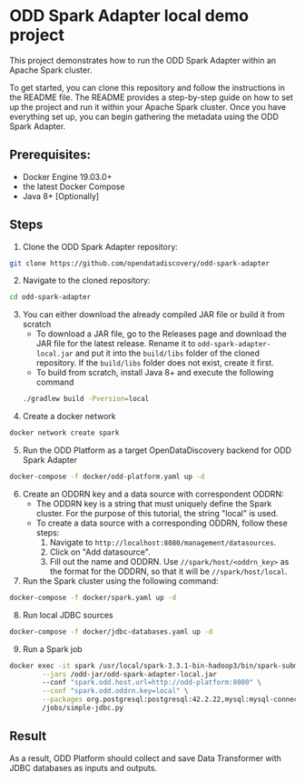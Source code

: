 # ODD Spark Adapter local demo project

This project demonstrates how to run the ODD Spark Adapter within an Apache Spark cluster.

To get started, you can clone this repository and follow the instructions in the README file. The README provides a step-by-step guide on how to set up the project and run it within your Apache Spark cluster. Once you have everything set up, you can begin gathering the metadata using the ODD Spark Adapter.

## Prerequisites:
* Docker Engine 19.03.0+
* the latest Docker Compose
* Java 8+ [Optionally]

## Steps
1. Clone the ODD Spark Adapter repository:
```bash
git clone https://github.com/opendatadiscovery/odd-spark-adapter
```
2. Navigate to the cloned repository:
```bash
cd odd-spark-adapter
```
3. You can either download the already compiled JAR file or build it from scratch
   *  To download a JAR file, go to the Releases page and download the JAR file for the latest release. Rename it to `odd-spark-adapter-local.jar` and put it into the `build/libs` folder of the cloned repository. If the `build/libs` folder does not exist, create it first.
   * To build from scratch, install Java 8+ and execute the following command
    ```bash
    ./gradlew build -Pversion=local
    ```
4. Create a docker network
```bash
docker network create spark
```
5. Run the ODD Platform as a target OpenDataDiscovery backend for ODD Spark Adapter
```bash
docker-compose -f docker/odd-platform.yaml up -d
```
6. Create an ODDRN key and a data source with correspondent ODDRN:
   * The ODDRN key is a string that must uniquely define the Spark cluster. For the purpose of this tutorial, the string "local" is used.
   * To create a data source with a corresponding ODDRN, follow these steps:
      1. Navigate to `http://localhost:8080/management/datasources`.
      2. Click on "Add datasource".
      3. Fill out the name and ODDRN. Use `//spark/host/<oddrn_key>` as the format for the ODDRN, so that it will be `//spark/host/local`.
7. Run the Spark cluster using the following command:
```bash
docker-compose -f docker/spark.yaml up -d
```
8. Run local JDBC sources
```bash
docker-compose -f docker/jdbc-databases.yaml up -d
```
9. Run a Spark job
```bash
docker exec -it spark /usr/local/spark-3.3.1-bin-hadoop3/bin/spark-submit \
		--jars /odd-jar/odd-spark-adapter-local.jar
		--conf "spark.odd.host.url=http://odd-platform:8080" \
		--conf "spark.odd.oddrn.key=local" \
		--packages org.postgresql:postgresql:42.2.22,mysql:mysql-connector-java:8.0.26 \
		/jobs/simple-jdbc.py
```

## Result
As a result, ODD Platform should collect and save Data Transformer with JDBC databases as inputs and outputs. 